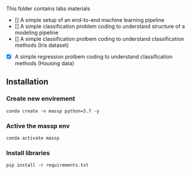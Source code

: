 This folder contains labs materials

- [] A simple setup of an end-to-end machine learning pipeline
- [] A simple classification problem coding to understand structure of a modeling pipeline
- [] A simple classification prolbem coding to understand classification methods (Iris dataset)
- [x] A simple regression prolbem coding to understand classification methods (Housing data)


## Installation 

### Create new envirement 

```
conda create -n massp python=3.7 -y
```

### Active the massp env

```
conda activate massp
```

### Install libraries 

```
pip install -r requirements.txt
```

